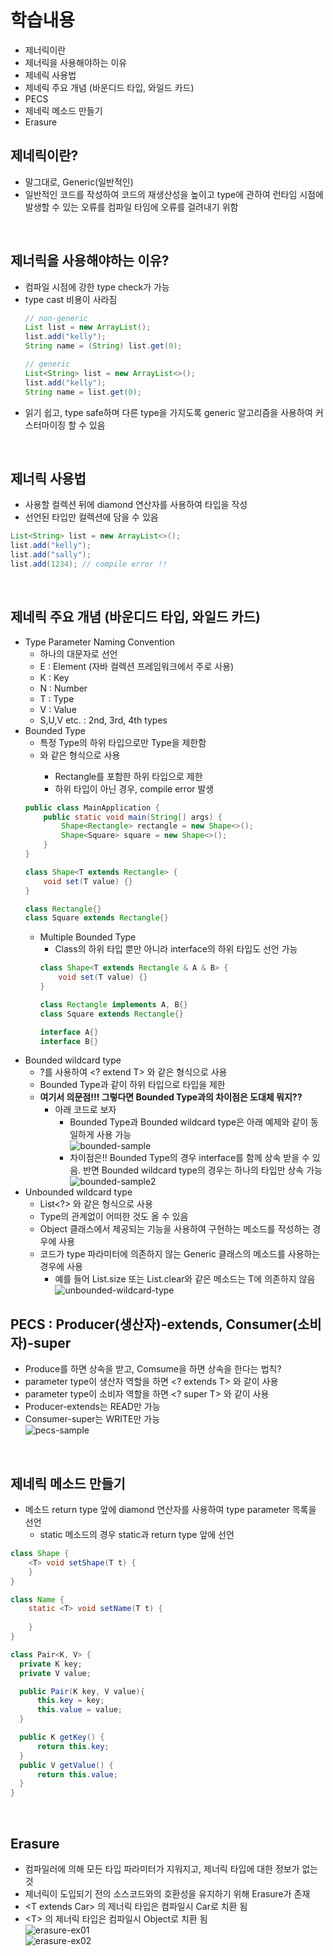 # 학습내용
- 제너릭이란
- 제너릭을 사용해야하는 이유
- 제네릭 사용법
- 제네릭 주요 개념 (바운디드 타입, 와일드 카드)
- PECS
- 제네릭 메소드 만들기
- Erasure

## 제네릭이란?
- 말그대로, Generic(일반적인)
- 일반적인 코드를 작성하여 코드의 재생산성을 높이고 type에 관하여 런타임 시점에 발생할 수 있는 오류를
컴파일 타임에 오류를 걸려내기 위함

</br>

## 제너릭을 사용해야하는 이유?
- 컴파일 시점에 강한 type check가 가능
- type cast 비용이 사라짐
  ~~~java
  // non-generic
  List list = new ArrayList();
  list.add("kelly");
  String name = (String) list.get(0);
  
  // generic
  List<String> list = new ArrayList<>();
  list.add("kelly");
  String name = list.get(0);
  ~~~
- 읽기 쉽고, type safe하며 다른 type을 가지도록 generic 알고리즘을 사용하여 커스터마이징 할 수 있음

</br>

## 제너릭 사용법
- 사용할 컬렉션 뒤에 diamond 연산자를 사용하여 타입을 작성
- 선언된 타입만 컬렉션에 담을 수 있음
~~~java
List<String> list = new ArrayList<>();
list.add("kelly");
list.add("sally");
list.add(1234); // compile error !!
~~~

</br>

## 제네릭 주요 개념 (바운디드 타입, 와일드 카드)
- Type Parameter Naming Convention
  - 하나의 대문자로 선언
  - E : Element (자바 컬렉션 프레임워크에서 주로 사용)
  - K : Key
  - N : Number
  - T : Type
  - V : Value
  - S,U,V etc. : 2nd, 3rd, 4th types
- Bounded Type
  - 특정 Type의 하위 타입으로만 Type을 제한함
  - <T extends Rectangle> 와 같은 형식으로 사용
    - Rectangle를 포함한 하위 타입으로 제한
    - 하위 타입이 아닌 경우, compile error 발생
  ~~~java
  public class MainApplication {
      public static void main(String[] args) {
          Shape<Rectangle> rectangle = new Shape<>();
          Shape<Square> square = new Shape<>();
      }
  }

  class Shape<T extends Rectangle> {
      void set(T value) {}
  }

  class Rectangle{}
  class Square extends Rectangle{}
  ~~~
  - Multiple Bounded Type
    - Class의 하위 타입 뿐만 아니라 interface의 하위 타입도 선언 가능
    ~~~java
    class Shape<T extends Rectangle & A & B> {
        void set(T value) {}
    }

    class Rectangle implements A, B{}
    class Square extends Rectangle{}

    interface A{}
    interface B{}
    ~~~
- Bounded wildcard type
  - ?를 사용하여 <? extend T> 와 같은 형식으로 사용
  - Bounded Type과 같이 하위 타입으로 타입을 제한
  - **여기서 의문점!!! 그렇다면 Bounded Type과의 차이점은 도대체 뭐지??**
    - 아래 코드로 보자
      - Bounded Type과 Bounded wildcard type은 아래 예제와 같이 동일하게 사용 가능  
      ![bounded-sample](/img/bounded-sample.png)
      - 차이점은!! Bounded Type의 경우 interface를 함께 상속 받을 수 있음. 반면 Bounded wildcard type의 경우는 하나의 타입만 상속 가능  
      ![bounded-sample2](/img/bounded-sample2.png)
- Unbounded wildcard type 
  - List<?> 와 같은 형식으로 사용
  - Type의 관계없이 어떠한 것도 올 수 있음
  - Object 클래스에서 제공되는 기능을 사용하여 구현하는 메소드를 작성하는 경우에 사용
  - 코드가 type 파라미터에 의존하지 않는 Generic 클래스의 메소드를 사용하는 경우에 사용
    - 예를 들어 List.size 또는 List.clear와 같은 메소드는 T에 의존하지 않음   
    ![unbounded-wildcard-type](/img/unbounded-wildcard-type.png)

## PECS : Producer(생산자)-extends, Consumer(소비자)-super
- Produce를 하면 상속을 받고, Comsume을 하면 상속을 한다는 법칙?
- parameter type이 생산자 역할을 하면 <? extends T> 와 같이 사용
- parameter type이 소비자 역할을 하면 <? super T> 와 같이 사용
- Producer-extends는 READ만 가능
- Consumer-super는 WRITE만 가능  
  ![pecs-sample](/img/pecs-sample.png)

</br>

## 제네릭 메소드 만들기
- 메소드 return type 앞에 diamond 연산자를 사용하여 type parameter 목록을 선언
  - static 메소드의 경우 static과 return type 앞에 선언
~~~java
class Shape {
    <T> void setShape(T t) {
    }
}

class Name {
    static <T> void setName(T t) {
        
    }
}
~~~
~~~java
class Pair<K, V> {
  private K key;
  private V value;

  public Pair(K key, V value){
      this.key = key;
      this.value = value;
  }

  public K getKey() {
      return this.key;
  }
  public V getValue() {
      return this.value;
  }
}
~~~

</br>

## Erasure
- 컴파일러에 의해 모든 타입 파라미터가 지워지고, 제너릭 타입에 대한 정보가 없는 것
- 제너릭이 도입되기 전의 소스코드와의 호환성을 유지하기 위해 Erasure가 존재
- \<T extends Car\> 의 제너릭 타입은 컴파일시 Car로 치환 됨
- \<T\> 의 제너릭 타입은 컴파일시 Object로 치환 됨  
![erasure-ex01](/img/erasure-ex01.png)  
![erasure-ex02](/img/erasure-ex02.png)  


